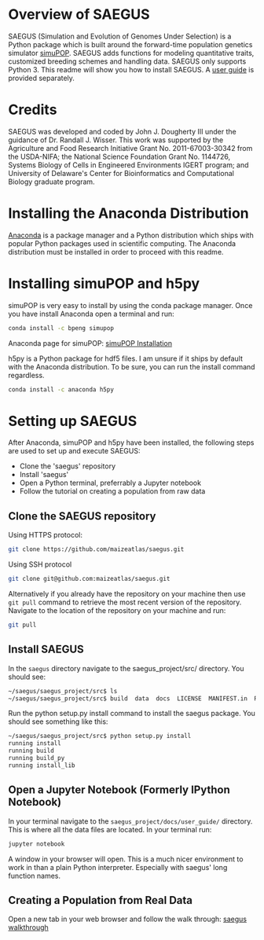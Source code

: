 Overview of SAEGUS
===================================

SAEGUS (Simulation and Evolution of Genomes Under Selection) is a Python package which is built around the forward-time population genetics simulator [simuPOP](http://simupop.sourceforge.net/Main/HomePage). SAEGUS adds functions for modeling quantitative traits, customized breeding schemes and handling data. SAEGUS only supports Python 3. This readme will show you how to install SAEGUS. A [user guide](https://saegus-user-guide-docs.readthedocs.io/en/latest/#) is provided separately.

Credits
===================================

SAEGUS was developed and coded by John J. Dougherty III under the guidance of Dr. Randall J. Wisser. This work was supported by the Agriculture and Food Research Initiative Grant No. 2011-67003-30342 from the USDA-NIFA; the National Science Foundation Grant No. 1144726, Systems Biology of Cells in Engineered Environments IGERT program; and University of Delaware's Center for Bioinformatics and Computational Biology graduate program.

Installing the Anaconda Distribution
================================================

[Anaconda](https://conda.io/docs/user-guide/install/index.html) is a package manager and a Python distribution which ships with popular Python packages used in scientific computing. The Anaconda distribution must be installed in order to proceed with this readme.

Installing simuPOP and h5py
====================================================

simuPOP is very easy to install by using the conda package manager. Once you have install Anaconda open a terminal and run:

```bash
conda install -c bpeng simupop
```

Anaconda page for simuPOP: [simuPOP Installation](https://anaconda.org/bpeng/simupop)

h5py is a Python package for hdf5 files. I am unsure if it ships by default with the Anaconda distribution. To be sure, you can run the install command regardless.

```bash
conda install -c anaconda h5py
```

Setting up SAEGUS
=============================================

After Anaconda, simuPOP and h5py have been installed, the following steps are used to set up and execute SAEGUS:

+ Clone the 'saegus' repository
+ Install 'saegus'
+ Open a Python terminal, preferrably a Jupyter notebook
+ Follow the tutorial on creating a population from raw data

Clone the SAEGUS repository
---------------------------------------------

Using HTTPS protocol:

```bash
git clone https://github.com/maizeatlas/saegus.git
```

Using SSH protocol

```bash
git clone git@github.com:maizeatlas/saegus.git
```

Alternatively if you already have the repository on your machine then use `git pull` command to retrieve the most recent version of the repository. Navigate to the location of the repository on your machine and run:

```bash
git pull
```

Install SAEGUS
-----------------------------

In the ``saegus`` directory navigate to the saegus_project/src/ directory. You should see: 

```bash
~/saegus/saegus_project/src$ ls
~/saegus/saegus_project/src$ build  data  docs  LICENSE  MANIFEST.in  README.rst  saegus  scripts  setup.py
```
Run the python setup.py install command to install the saegus package. You should see something like this:

```bash
~/saegus/saegus_project/src$ python setup.py install
running install
running build
running build_py
running install_lib
```

Open a Jupyter Notebook (Formerly IPython Notebook)
-------------------------------------------------------------

In your terminal navigate to the ``saegus_project/docs/user_guide/`` directory. This is where all the data files are located. In your terminal run:

```bash
jupyter notebook
```
A window in your browser will open. This is a much nicer environment to work in than a plain Python interpreter. Especially with saegus' long function names.

Creating a Population from Real Data
------------------------------------------------------------------

Open a new tab in your web browser and follow the walk through: [saegus walkthrough](http://saegus-user-guide-docs.readthedocs.io/en/latest/population_from_raw_data.html)

